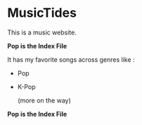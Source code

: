 # MusicTides
This is a music website. 

**Pop is the Index File**

It has my favorite songs across genres like :
- Pop
- K-Pop

  (more on the way)


**Pop is the Index File**
